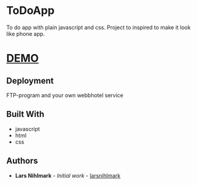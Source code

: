 # ToDoApp

To do app with plain javascript and css. Project to inspired to make it look like phone app.

# [DEMO](https://larsnihlmark.github.io/ToDoApp/)


## Deployment

FTP-program and your own webbhotel service

## Built With

* javascript
* html
* css

## Authors

* **Lars Nihlmark** - *Initial work* - [larsnihlmark](https://github.com/Larsnihlmark)


## 
